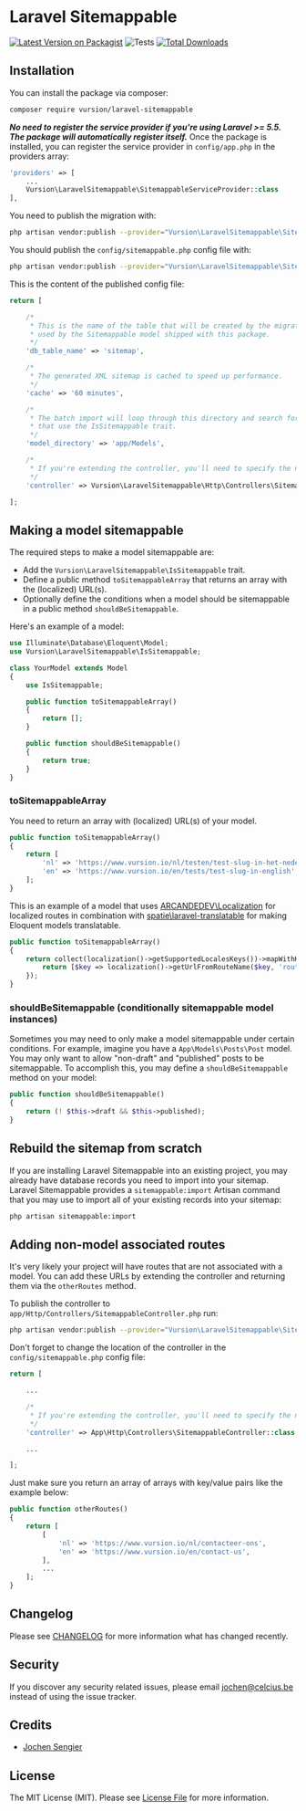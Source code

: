 # Laravel Sitemappable

[![Latest Version on Packagist](https://img.shields.io/packagist/v/vursion/laravel-sitemappable.svg?style=flat-square)](https://packagist.org/packages/vursion/laravel-sitemappable)
![Tests](https://github.com/vursion/laravel-sitemappable/workflows/tests/badge.svg)
[![Total Downloads](https://img.shields.io/packagist/dt/vursion/laravel-sitemappable.svg?style=flat-square)](https://packagist.org/packages/vursion/laravel-sitemappable)

## Installation

You can install the package via composer:

```bash
composer require vursion/laravel-sitemappable
```

***No need to register the service provider if you're using Laravel >= 5.5.
The package will automatically register itself.***
Once the package is installed, you can register the service provider in `config/app.php` in the providers array:
```php
'providers' => [
    ...
    Vursion\LaravelSitemappable\SitemappableServiceProvider::class
],
```

You need to publish the migration with:
```bash
php artisan vendor:publish --provider="Vursion\LaravelSitemappable\SitemappableServiceProvider" --tag=migrations
```

You should publish the `config/sitemappable.php` config file with:
```bash
php artisan vendor:publish --provider="Vursion\LaravelSitemappable\SitemappableServiceProvider" --tag=config
```

This is the content of the published config file:

```php
return [

    /*
     * This is the name of the table that will be created by the migration and
     * used by the Sitemappable model shipped with this package.
     */
    'db_table_name' => 'sitemap',

    /*
     * The generated XML sitemap is cached to speed up performance.
     */
    'cache' => '60 minutes',

    /*
     * The batch import will loop through this directory and search for models
     * that use the IsSitemappable trait.
     */
    'model_directory' => 'app/Models',

    /*
     * If you're extending the controller, you'll need to specify the new location here.
     */
    'controller' => Vursion\LaravelSitemappable\Http\Controllers\SitemappableController::class,

];
```

## Making a model sitemappable

The required steps to make a model sitemappable are:
- Add the `Vursion\LaravelSitemappable\IsSitemappable` trait.
- Define a public method `toSitemappableArray` that returns an array with the (localized) URL(s).
- Optionally define the conditions when a model should be sitemappable in a public method `shouldBeSitemappable`.

Here's an example of a model:

```php
use Illuminate\Database\Eloquent\Model;
use Vursion\LaravelSitemappable\IsSitemappable;

class YourModel extends Model
{
    use IsSitemappable;

    public function toSitemappableArray()
    {
        return [];
    }

    public function shouldBeSitemappable()
    {
        return true;
    }
}
```

### toSitemappableArray

You need to return an array with (localized) URL(s) of your model.

```php
public function toSitemappableArray()
{
    return [
        'nl' => 'https://www.vursion.io/nl/testen/test-slug-in-het-nederlands',
        'en' => 'https://www.vursion.io/en/tests/test-slug-in-english',
    ];
}
```

This is an example of a model that uses [ARCANDEDEV\Localization](https://github.com/ARCANEDEV/Localization)
for localized routes in combination with [spatie\laravel-translatable](https://github.com/spatie/laravel-translatable)
for making Eloquent models translatable.

```php
public function toSitemappableArray()
{
    return collect(localization()->getSupportedLocalesKeys())->mapWithKeys(function ($key) {
        return [$key => localization()->getUrlFromRouteName($key, 'routes.your-route-name', ['slug' => $this->getTranslationWithoutFallback('slug', $key)])];
    });
}
```
### shouldBeSitemappable (conditionally sitemappable model instances)

Sometimes you may need to only make a model sitemappable under certain conditions.
For example, imagine you have a `App\Models\Posts\Post` model.
You may only want to allow "non-draft" and "published" posts to be sitemappable.
To accomplish this, you may define a `shouldBeSitemappable` method on your model:

```php
public function shouldBeSitemappable()
{
    return (! $this->draft && $this->published);
}
```

## Rebuild the sitemap from scratch

If you are installing Laravel Sitemappable into an existing project, you may already have database records you need to import into your sitemap.
Laravel Sitemappable provides a `sitemappable:import` Artisan command that you may use to import all of your existing records into your sitemap:

```bash
php artisan sitemappable:import
```

## Adding non-model associated routes

It's very likely your project will have routes that are not associated with a model.
You can add these URLs by extending the controller and returning them via the `otherRoutes` method.

To publish the controller to `app/Http/Controllers/SitemappableController.php` run:

```bash
php artisan vendor:publish --provider="Vursion\LaravelSitemappable\SitemappableServiceProvider" --tag=controllers
```

Don't forget to change the location of the controller in the `config/sitemappable.php` config file:

```php
return [

    ...

    /*
     * If you're extending the controller, you'll need to specify the new location here.
     */
    'controller' => App\Http\Controllers\SitemappableController::class,

    ...

];
```

Just make sure you return an array of arrays with key/value pairs like the example below:

```php
public function otherRoutes()
{
    return [
        [
            'nl' => 'https://www.vursion.io/nl/contacteer-ons',
            'en' => 'https://www.vursion.io/en/contact-us',
        ],
        ...
    ];
}
```

## Changelog

Please see [CHANGELOG](CHANGELOG.md) for more information what has changed recently.

## Security

If you discover any security related issues, please email jochen@celcius.be instead of using the issue tracker.

## Credits

- [Jochen Sengier](https://github.com/celcius-jochen)

## License

The MIT License (MIT). Please see [License File](LICENSE.md) for more information.
